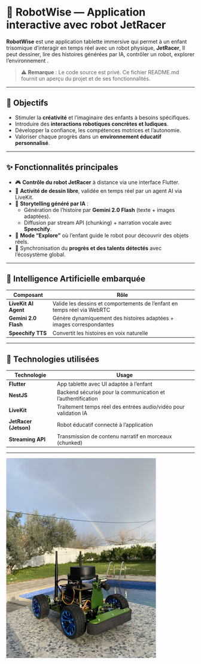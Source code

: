 # 🤖 RobotWise — Application interactive avec robot  JetRacer

**RobotWise** est une application tablette immersive qui permet à un enfant trisomique d’interagir en temps réel avec un robot physique, **JetRacer**,  Il peut dessiner, lire des histoires générées par IA, contrôler un robot, explorer l’environnement .

> ⚠️ **Remarque** : Le code source  est privé. Ce fichier README.md fournit un aperçu du projet et de ses fonctionnalités.
---

## 🎯 Objectifs

- Stimuler la **créativité** et l’imaginaire des enfants à besoins spécifiques.
- Introduire des **interactions robotiques concrètes et ludiques**.
- Développer la confiance, les compétences motrices et l’autonomie.
- Valoriser chaque progrès dans un **environnement éducatif personnalisé**.

---

## ✨ Fonctionnalités principales

- 🎮 **Contrôle du robot JetRacer** à distance via une interface Flutter.
- 🎨 **Activité de dessin libre**, validée en temps réel par un agent AI via LiveKit.
- 📖 **Storytelling généré par IA** :
  - Génération de l’histoire par **Gemini 2.0 Flash** (texte + images adaptées).
  - Diffusion par stream API (chunking) + narration vocale avec **Speechify**.
- 🧭 **Mode “Explore”** où l’enfant guide le robot pour découvrir des objets réels.
- 🧠 Synchronisation du **progrès et des talents détectés** avec l’écosystème global.

---

## 🧠 Intelligence Artificielle embarquée

| Composant           | Rôle                                                                 |
|---------------------|----------------------------------------------------------------------|
| **LiveKit AI Agent**| Valide les dessins et comportements de l’enfant en temps réel via WebRTC |
| **Gemini 2.0 Flash**| Génère dynamiquement des histoires adaptées + images correspondantes |
| **Speechify TTS**   | Convertit les histoires en voix naturelle                            |

---

## 📱 Technologies utilisées

| Technologie        | Usage                                                                 |
|--------------------|-----------------------------------------------------------------------|
| **Flutter**         | App tablette avec UI adaptée à l’enfant                              |
| **NestJS**          | Backend sécurisé pour la communication et l’authentification         |
| **LiveKit**         | Traitement temps réel des entrées audio/vidéo pour validation IA     |
| **JetRacer (Jetson)**| Robot éducatif connecté à l’application                             |
| **Streaming API**   | Transmission de contenu narratif en morceaux (chunked)               |

---


<img src="Jetracer.jpg" alt="Aperçu StepWise" width="400"/>
